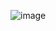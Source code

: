 ![image](https://github.com/xorgzz/NewTabExtension/assets/118397053/c6799518-687c-40b1-bc48-bea620283e2a)
